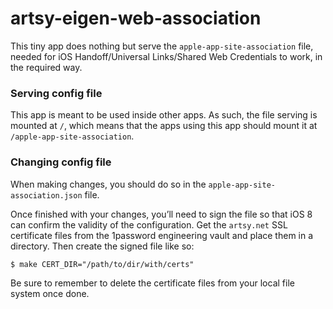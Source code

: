 # artsy-eigen-web-association

This tiny app does nothing but serve the `apple-app-site-association` file,
needed for iOS Handoff/Universal Links/Shared Web Credentials to work, in the
required way.

### Serving config file

This app is meant to be used inside other apps. As such, the file serving is
mounted at `/`, which means that the apps using this app should mount it at
`/apple-app-site-association`.

### Changing config file

When making changes, you should do so in the `apple-app-site-association.json`
file.

Once finished with your changes, you’ll need to sign the file so that iOS 8
can confirm the validity of the configuration. Get the `artsy.net` SSL
certificate files from the 1password engineering vault and place them in a
directory. Then create the signed file like so:

    $ make CERT_DIR="/path/to/dir/with/certs"

Be sure to remember to delete the certificate files from your local file system
once done.
